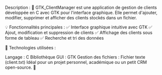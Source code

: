 Description :
🔹 GTK_ClientManager est une application de gestion de clients développée en C avec GTK pour l'interface graphique.
Elle permet d'ajouter, modifier, supprimer et afficher des clients stockés dans un fichier.

💡 Fonctionnalités principales :
✅ Interface graphique intuitive avec GTK
✅ Ajout, modification et suppression de clients
✅ Affichage des clients sous forme de tableau
✅ Recherche et tri des données

🚀 Technologies utilisées :

Langage : C
Bibliothèque GUI : GTK
Gestion des fichiers : Fichier texte (client.txt)
Idéal pour un projet personnel, académique ou un petit CRM open-source. 🎯
